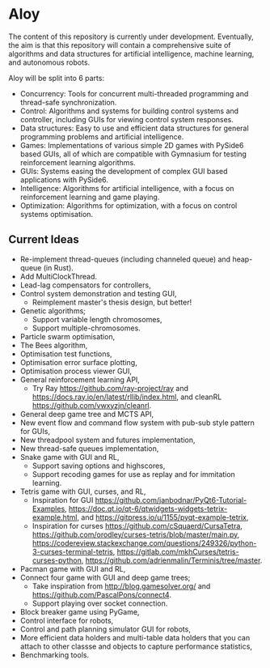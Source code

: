 # Aloy

The content of this repository is currently under development. Eventually, the aim is that this repository will contain a comprehensive suite of algorithms and data structures for artificial intelligence, machine learning, and autonomous robots.

Aloy will be split into 6 parts:
- Concurrency: Tools for concurrent multi-threaded programming and thread-safe synchronization.
- Control: Algorithms and systems for building control systems and controller, including GUIs for viewing control system responses.
- Data structures: Easy to use and efficient data structures for general programming problems and artificial intelligence.
- Games: Implementations of various simple 2D games with PySide6 based GUIs, all of which are compatible with Gymnasium for testing reinforcement learning algorithms.
- GUIs: Systems easing the development of complex GUI based applications with PySide6.
- Intelligence: Algorithms for artificial intelligence, with a focus on reinforcement learning and game playing.
- Optimization: Algorithms for optimization, with a focus on control systems optimisation.

## Current Ideas

- Re-implement thread-queues (including channeled queue) and heap-queue (in Rust).
- Add MultiClockThread.
- Lead-lag compensators for controllers,
- Control system demonstration and testing GUI,
    - Reimplement master's thesis design, but better!
- Genetic algorithms;
    - Support variable length chromosomes,
    - Support multiple-chromosomes.
- Particle swarm optimisation,
- The Bees algorithm,
- Optimisation test functions,
- Optimisation error surface plotting,
- Optimisation process viewer GUI,
- General reinforcement learning API,
    - Try Ray https://github.com/ray-project/ray and https://docs.ray.io/en/latest/rllib/index.html, and cleanRL https://github.com/vwxyzjn/cleanrl.
- General deep game tree and MCTS API,
- New event flow and command flow system with pub-sub style pattern for GUIs,
- New threadpool system and futures implementation,
- New thread-safe queues implementation,
- Snake game with GUI and RL,
    - Support saving options and highscores,
    - Support recoding games for use as replay and for immitation learning.
- Tetris game with GUI, curses, and RL,
    - Inspiration for GUI https://github.com/janbodnar/PyQt6-Tutorial-Examples, https://doc.qt.io/qt-6/qtwidgets-widgets-tetrix-example.html, and https://gitpress.io/u/1155/pyqt-example-tetrix,
    - Inspiration for curses https://github.com/cSquaerd/CursaTetra, https://github.com/orodley/curses-tetris/blob/master/main.py, https://codereview.stackexchange.com/questions/249326/python-3-curses-terminal-tetris, https://gitlab.com/mkhCurses/tetris-curses-python, https://github.com/adrienmalin/Terminis/tree/master.
- Pacman game with GUI and RL,
- Connect four game with GUI and deep game trees;
    - Take inspiration from http://blog.gamesolver.org/ and https://github.com/PascalPons/connect4.
    - Support playing over socket connection.
- Block breaker game using PyGame,
- Control interface for robots,
- Control and path planning simulator GUI for robots,
- More efficient data holders and multi-table data holders that you can attach to other classse and objects to capture performance statistics,
- Benchmarking tools.
